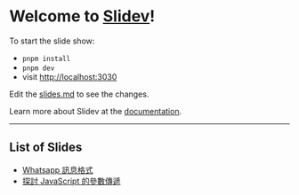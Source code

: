 # Welcome to [Slidev](https://github.com/slidevjs/slidev)!

To start the slide show:

- `pnpm install`
- `pnpm dev`
- visit <http://localhost:3030>

Edit the [slides.md](./slides.md) to see the changes.

Learn more about Slidev at the [documentation](https://sli.dev/).

---

## List of Slides

- [Whatsapp 訊息格式](https://fe-sharing-20250522.netlify.app/1)
- [探討 JavaScript 的參數傳遞](https://js-parameter-passing.netlify.app/1)
